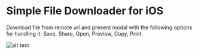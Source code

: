 # Simple File Downloader for iOS
Download file from remote url and present modal with the following options for handling it: Save, Share, Open, Preview, Copy, Print

![alt text](https://miro.medium.com/max/4800/1*dfANVaxMyBnUXHt99rbS1w.webp)

